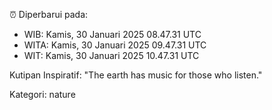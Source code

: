 ⏰ Diperbarui pada:
- WIB: Kamis, 30 Januari 2025 08.47.31 UTC
- WITA: Kamis, 30 Januari 2025 09.47.31 UTC
- WIT: Kamis, 30 Januari 2025 10.47.31 UTC

Kutipan Inspiratif:
"The earth has music for those who listen."


Kategori: nature


